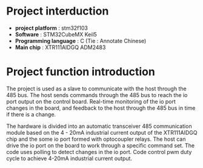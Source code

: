 # Project interduction
- **project platform** : stm32f103
- **Software** : STM32CubeMX   Keil5
- **Programming language** : C    		(Tie : Annotate Chinese)
- **Main chip** : XTR111AIDGQ  ADM2483

# Project function introduction
The project is used as a slave to communicate with the host through the 485 bus. The host sends commands through the 485 bus to reach the io port output on the control board. Real-time monitoring of the io port changes in the board, and feedback to the host through the 485 bus in time if there is a change.

The hardware is divided into an automatic transceiver 485 communication module based on the 4 - 20mA industrial current output of the XTR111AIDGQ chip and the some io port formed with optocoupler relays. The host can drive the io port on the board to work through a specific command set. The code uses polling to detect changes in the io port. Code control pwm duty cycle to achieve 4-20mA industrial current output.
